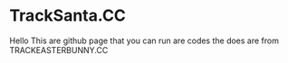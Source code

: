 # TrackSanta.CC
Hello This are github page that you can run are codes the does are from TRACKEASTERBUNNY.CC
